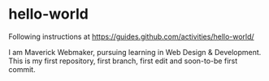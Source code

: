# hello-world
Following instructions at https://guides.github.com/activities/hello-world/

I am Maverick Webmaker, pursuing learning in Web Design & Development. This is my first repository, first branch, first edit and soon-to-be first commit.
